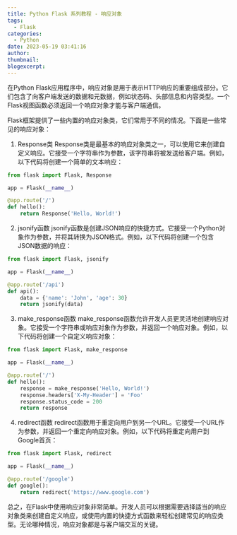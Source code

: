 ```yaml
---
title: Python Flask 系列教程 - 响应对象
tags:
  - Flask
categories:
  - Python
date: 2023-05-19 03:41:16
author:
thumbnail:
blogexcerpt:
---
```

在Python Flask应用程序中，响应对象是用于表示HTTP响应的重要组成部分。它们包含了向客户端发送的数据和元数据，例如状态码、头部信息和内容类型。一个Flask视图函数必须返回一个响应对象才能与客户端通信。

Flask框架提供了一些内置的响应对象类，它们常用于不同的情况。下面是一些常见的响应对象：

1. Response类
Response类是最基本的响应对象类之一，可以使用它来创建自定义响应。它接受一个字符串作为参数，该字符串将被发送给客户端。例如，以下代码将创建一个简单的文本响应：

```python
from flask import Flask, Response

app = Flask(__name__)

@app.route('/')
def hello():
    return Response('Hello, World!')
```

2. jsonify函数
jsonify函数是创建JSON响应的快捷方式。它接受一个Python对象作为参数，并将其转换为JSON格式。例如，以下代码将创建一个包含JSON数据的响应：

```python
from flask import Flask, jsonify

app = Flask(__name__)

@app.route('/api')
def api():
    data = {'name': 'John', 'age': 30}
    return jsonify(data)
```

3. make_response函数
make_response函数允许开发人员更灵活地创建响应对象。它接受一个字符串或响应对象作为参数，并返回一个响应对象。例如，以下代码将创建一个自定义响应对象：

```python
from flask import Flask, make_response

app = Flask(__name__)

@app.route('/')
def hello():
    response = make_response('Hello, World!')
    response.headers['X-My-Header'] = 'Foo'
    response.status_code = 200
    return response
```

4. redirect函数
redirect函数用于重定向用户到另一个URL。它接受一个URL作为参数，并返回一个重定向响应对象。例如，以下代码将重定向用户到Google首页：

```python
from flask import Flask, redirect

app = Flask(__name__)

@app.route('/google')
def google():
    return redirect('https://www.google.com')
```

总之，在Flask中使用响应对象非常简单。开发人员可以根据需要选择适当的响应对象类来创建自定义响应，或使用内置的快捷方式函数来轻松创建常见的响应类型。无论哪种情况，响应对象都是与客户端交互的关键。

